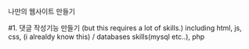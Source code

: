 나만의 웹사이트 만들기

#1. 댓글 작성기능 만들기
(but this requires a lot of skills.)
including html, js, css, (i alrealdy know this) / databases skills(mysql etc..), php
